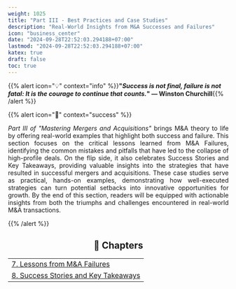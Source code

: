 ```yaml
---
weight: 1025  
title: "Part III - Best Practices and Case Studies"  
description: "Real-World Insights from M&A Successes and Failures"  
icon: "business_center"  
date: "2024-09-28T22:52:03.294188+07:00"  
lastmod: "2024-09-28T22:52:03.294188+07:00"  
katex: true  
draft: false  
toc: true  
---
```


{{% alert icon="💡" context="info" %}}<strong>"<em>Success is not final, failure is not fatal: It is the courage to continue that counts.</em>" — Winston Churchill</strong>{{% /alert %}}

{{% alert icon="📘" context="success" %}}

<p style="text-align: justify;">
<em>Part III of "Mastering Mergers and Acquisitions"</em> brings M&A theory to life by offering real-world examples that highlight both success and failure. This section focuses on the critical lessons learned from M&A Failures, identifying the common mistakes and pitfalls that have led to the collapse of high-profile deals. On the flip side, it also celebrates Success Stories and Key Takeaways, providing valuable insights into the strategies that have resulted in successful mergers and acquisitions. These case studies serve as practical, hands-on examples, demonstrating how well-executed strategies can turn potential setbacks into innovative opportunities for growth. By the end of this section, readers will be equipped with actionable insights from both the triumphs and challenges encountered in real-world M&A transactions.
</p>

{{% /alert %}}

<center>

## **🧠 Chapters**

</center>

<div class="container mt-4">
    <div class="row">
        <div class="col-md-12">
            <table class="table table-hover">
                <tbody>
                    <tr>
                        <td><a href="/docs/part-iii/chapter-7/" class="text-decoration-none">7. Lessons from M&A Failures</a></td>
                    </tr>
                    <tr>
                        <td><a href="/docs/part-iii/chapter-8/" class="text-decoration-none">8. Success Stories and Key Takeaways</a></td>
                    </tr>
                </tbody>
            </table>
        </div>
    </div>
</div>
